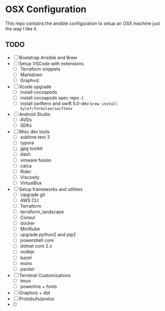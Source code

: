 # OSX Configuration

This repo contains the ansible configuration to setup an OSX machine just the way I like it.

## TODO

- [ ] Bootstrap Ansible and Brew
- [ ] Setup VSCode with extensions
  - [ ] Terraform snippets
  - [ ] Markdown
  - [ ] Graphviz
- [ ] Xcode upgrade
  - [ ] install cocoapods
  - [ ] install cocoapods spec repo :(
  - [ ] install swiftenv and swift 5.0-dev `brew install kylef/formulae/swiftenv`
- [ ] Android Studio
  - [ ] AVDs
  - [ ] SDKs
- [ ] Misc dev tools
  - [ ] sublime text 3
  - [ ] typora
  - [ ] gpg toolkit
  - [ ] dash
  - [ ] vmware fusion
  - [ ] calca
  - [ ] Rider
  - [ ] Viscosity
  - [ ] VirtualBox
- [ ] Setup frameworks and utilities
  - [ ] Upgrade git
  - [ ] AWS CLI
  - [ ] Terraform
  - [ ] terraform_landscape
  - [ ] Consul
  - [ ] docker
  - [ ] MiniKube
  - [ ] upgrade python2 and pip2
  - [ ] powershell core
  - [ ] dotnet core 2.x
  - [ ] nodejs
  - [ ] bazel
  - [ ] mono
  - [ ] packer
- [ ] Terminal Customizations
  - [ ] tmux
  - [ ] powerline + fonts
- [ ] Graphviz + dot
- [ ] Protobufs/protoc
- [ ]

